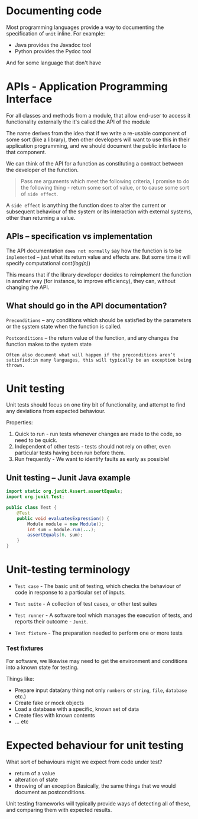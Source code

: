 # Documenting code
Most programming languages provide a way to documenting the specification of `unit` inline. For example:
* Java provides the Javadoc tool
* Python provides the Pydoc tool

And for some language that don't have 

# APIs - Application Programming Interface

For all classes and methods from a module, that allow end-user to access it functionality externally the it's called the API of the module

The name derives from the idea that if we write a re-usable component of some sort (like a library), then other developers will want to use this in their application programming, and we should document the public interface to that component.

We can think of the API for a function as constituting a contract between the developer of the function.

> Pass me arguments which meet the following criteria, I promise to do the following thing - return some sort of value, or to cause some sort
of `side effect`.

A `side effect` is anything the function does to alter the current or subsequent behaviour of the system or its interaction with external systems, other than returning a value.

## APIs – specification vs implementation
The API documentation `does not normally` say how the function is to be `implemented` – just what its return value and effects are. But some time it will specify computational cost(*log(n)*)

This means that if the library developer decides to reimplement the function in another way (for instance, to improve efficiency), they can, without changing the API.

## What should go in the API documentation?
`Preconditions` – any conditions which should be satisfied by the parameters or the system state when the function is called.

`Postconditions` – the return value of the function, and any changes the function makes to the system state

    Often also document what will happen if the preconditions aren’t satisfied:in many languages, this will typically be an exception being thrown.

# Unit testing
Unit tests should focus on one tiny bit of functionality, and attempt to find any deviations from expected behaviour.

Properties:
1. Quick to run - run tests whenever changes are made to the code, so need to be quick.
2. Independent of other tests - tests should not rely on other, even particular tests having been run before them.
3. Run frequently - We want to identify faults as early as possible!

## Unit testing – Junit Java example
```Java
import static org.junit.Assert.assertEquals;
import org.junit.Test;

public class Test {
    @Test
    public void evaluatesExpression() {
        Module module = new Module();
        int sum = module.run(...);
        assertEquals(6, sum);
    }
}
```

# Unit-testing terminology

* `Test case` - The basic unit of testing, which checks the behaviour of code in response to a particular set of inputs.

* `Test suite` - A collection of test cases, or other test suites
* `Test runner` - A software tool which manages the execution of tests, and reports their outcome - `Junit`.
* `Test fixture` - The preparation needed to perform one or more tests

### Test fixtures
For software, we likewise may need to get the environment and conditions into a known state for testing.

Things like:
* Prepare input data(any thing not only `numbers` or `string`, `file`, `database` etc.)
* Create fake or mock objects
* Load a database with a specific, known set of data
* Create files with known contents
* ... etc

# Expected behaviour for unit testing
What sort of behaviours might we expect from code under test?
* return of a value
* alteration of state
* throwing of an exception
Basically, the same things that we would document as postconditions.

Unit testing frameworks will typically provide ways of detecting all of these, and comparing them with expected results.